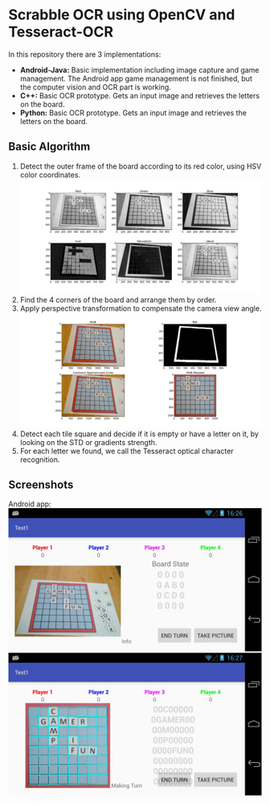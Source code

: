 Scrabble OCR using OpenCV and Tesseract-OCR
===========================================


In this repository there are 3 implementations:

- **Android-Java:** Basic implementation including image capture and game management. The Android app game management is not finished, but the computer vision and OCR part is working.
- **C++:** Basic OCR prototype. Gets an input image and retrieves the letters on the board.
- **Python:** Basic OCR prototype. Gets an input image and retrieves the letters on the board.


Basic Algorithm
---------------

1. Detect the outer frame of the board according to its red color, using HSV color coordinates. ![HSV image](/images/scrabble_img2.jpg)
2. Find the 4 corners of the board and arrange them by order.
3. Apply perspective transformation to compensate the camera view angle. ![Board detection](/images/scrabble_img1.jpg)
4. Detect each tile square and decide if it is empty or have a letter on it, by looking on the STD or gradients strength. 
5. For each letter we found, we call the Tesseract optical character recognition.

Screenshots
-----------
Android app:
![My image](/images/scrabble_img3.jpg)
![My image](/images/scrabble_img4.jpg)
